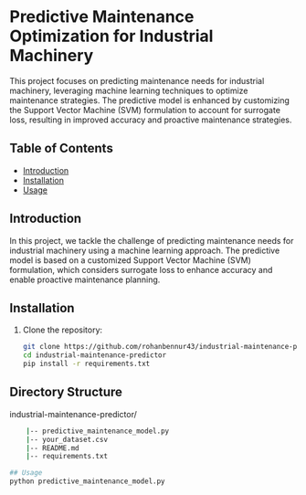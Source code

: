 # Predictive Maintenance Optimization for Industrial Machinery

This project focuses on predicting maintenance needs for industrial machinery, leveraging machine learning techniques to optimize maintenance strategies. The predictive model is enhanced by customizing the Support Vector Machine (SVM) formulation to account for surrogate loss, resulting in improved accuracy and proactive maintenance strategies.

## Table of Contents

- [Introduction](#introduction)
- [Installation](#installation)
- [Usage](#usage)

## Introduction

In this project, we tackle the challenge of predicting maintenance needs for industrial machinery using a machine learning approach. The predictive model is based on a customized Support Vector Machine (SVM) formulation, which considers surrogate loss to enhance accuracy and enable proactive maintenance planning.

## Installation

1. Clone the repository:
   ```bash
   git clone https://github.com/rohanbennur43/industrial-maintenance-predictor.git
   cd industrial-maintenance-predictor
   pip install -r requirements.txt

## Directory Structure
industrial-maintenance-predictor/
```bash
	|-- predictive_maintenance_model.py
	|-- your_dataset.csv
	|-- README.md
	|-- requirements.txt

## Usage
python predictive_maintenance_model.py


